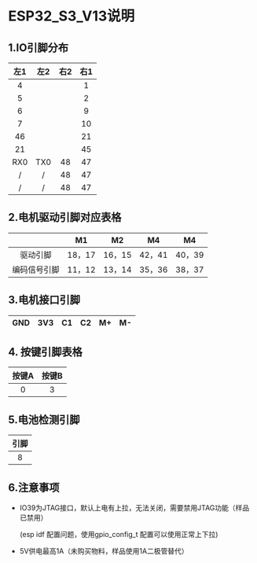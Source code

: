 # ESP32_S3_V13说明

## 1.IO引脚分布

|  左1  |  左2  |  右2  |  右1  |
| :---: | :---: | :---: | :---: |
|   4   |       |       |   1   |
|   5   |       |       |   2   |
|   6   |       |       |   9   |
|   7   |       |       |  10   |
|  46   |       |       |  21   |
|  21   |       |       |  45   |
|  RX0  |  TX0  |  48   |  47   |
|   /   |   /   |  48   |  47   |
|   /   |   /   |  48   |  47   |

## 2.电机驱动引脚对应表格

|              |  M1   |   M2   |   M4   |   M4   |
| :----------: | :---: | :----: | :----: | :----: |
|   驱动引脚   | 18，17 | 16，15 | 42，41 | 40，39 |
| 编码信号引脚 | 11，12  | 13，14 | 35，36 | 38，37 |

## 3.电机接口引脚

|  GND  |  3V3  |  C1   |  C2   |  M+   |  M-   |
| :---: | :---: | :---: | :---: | :---: | :---: |

## 4. 按键引脚表格

| 按键A | 按键B |
| :---: | :---: |
|   0   |   3   |

## 5.电池检测引脚

| 引脚  |
| :---: |
|   8   |

## 6.注意事项

- IO39为JTAG接口，默认上电有上拉，无法关闭，需要禁用JTAG功能（样品已禁用）
  
    (esp idf 配置问题，使用gpio_config_t 配置可以使用正常上下拉)

- 5V供电最高1A（未购买物料，样品使用1A二极管替代）
